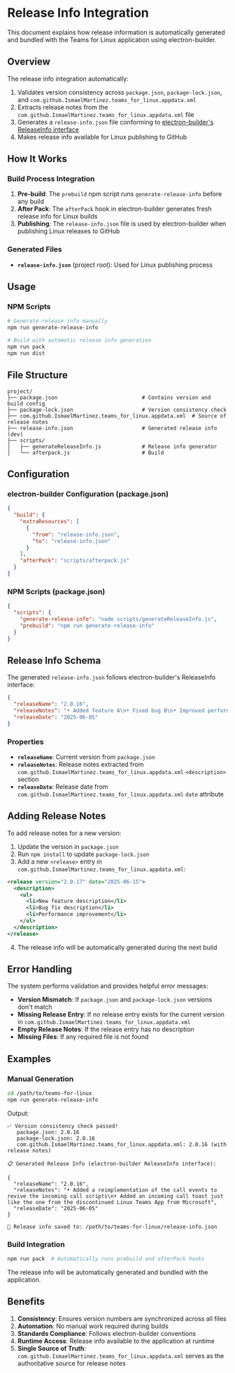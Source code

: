 # Release Info Integration

This document explains how release information is automatically generated and bundled with the Teams for Linux application using electron-builder.

## Overview

The release info integration automatically:

1. Validates version consistency across `package.json`, `package-lock.json`, and `com.github.IsmaelMartinez.teams_for_linux.appdata.xml`
2. Extracts release notes from the `com.github.IsmaelMartinez.teams_for_linux.appdata.xml` file
3. Generates a `release-info.json` file conforming to [electron-builder's ReleaseInfo interface](https://www.electron.build/app-builder-lib.interface.releaseinfo)
4. Makes release info available for Linux publishing to GitHub

## How It Works

### Build Process Integration

1. **Pre-build**: The `prebuild` npm script runs `generate-release-info` before any build
2. **After Pack**: The `afterPack` hook in electron-builder generates fresh release info for Linux builds
3. **Publishing**: The `release-info.json` file is used by electron-builder when publishing Linux releases to GitHub

### Generated Files

- **`release-info.json`** (project root): Used for Linux publishing process

## Usage

### NPM Scripts

```bash
# Generate release info manually
npm run generate-release-info

# Build with automatic release info generation
npm run pack
npm run dist
```

## File Structure

```
project/
├── package.json                           # Contains version and build config
├── package-lock.json                      # Version consistency check
├── com.github.IsmaelMartinez.teams_for_linux.appdata.xml  # Source of release notes
├── release-info.json                      # Generated release info (dev)
├── scripts/
│   ├── generateReleaseInfo.js             # Release info generator
│   └── afterpack.js                       # Build
```

## Configuration

### electron-builder Configuration (package.json)

```json
{
  "build": {
    "extraResources": [
      {
        "from": "release-info.json",
        "to": "release-info.json"
      }
    ],
    "afterPack": "scripts/afterpack.js"
  }
}
```

### NPM Scripts (package.json)

```json
{
  "scripts": {
    "generate-release-info": "node scripts/generateReleaseInfo.js",
    "prebuild": "npm run generate-release-info"
  }
}
```

## Release Info Schema

The generated `release-info.json` follows electron-builder's ReleaseInfo interface:

```json
{
  "releaseName": "2.0.16",
  "releaseNotes": "• Added feature A\n• Fixed bug B\n• Improved performance C",
  "releaseDate": "2025-06-05"
}
```

### Properties

- **`releaseName`**: Current version from `package.json`
- **`releaseNotes`**: Release notes extracted from `com.github.IsmaelMartinez.teams_for_linux.appdata.xml` `<description>` section
- **`releaseDate`**: Release date from `com.github.IsmaelMartinez.teams_for_linux.appdata.xml` `date` attribute

## Adding Release Notes

To add release notes for a new version:

1. Update the version in `package.json`
2. Run `npm install` to update `package-lock.json`
3. Add a new `<release>` entry in `com.github.IsmaelMartinez.teams_for_linux.appdata.xml`:

```xml
<release version="2.0.17" date="2025-06-15">
  <description>
    <ul>
      <li>New feature description</li>
      <li>Bug fix description</li>
      <li>Performance improvement</li>
    </ul>
  </description>
</release>
```

4. The release info will be automatically generated during the next build

## Error Handling

The system performs validation and provides helpful error messages:

- **Version Mismatch**: If `package.json` and `package-lock.json` versions don't match
- **Missing Release Entry**: If no release entry exists for the current version in `com.github.IsmaelMartinez.teams_for_linux.appdata.xml`
- **Empty Release Notes**: If the release entry has no description
- **Missing Files**: If any required file is not found

## Examples

### Manual Generation

```bash
cd /path/to/teams-for-linux
npm run generate-release-info
```

Output:
```
✅ Version consistency check passed!
   package.json: 2.0.16
   package-lock.json: 2.0.16
   com.github.IsmaelMartinez.teams_for_linux.appdata.xml: 2.0.16 (with release notes)

📋 Generated Release Info (electron-builder ReleaseInfo interface):

{
  "releaseName": "2.0.16",
  "releaseNotes": "• Added a reimplementation of the call events to revive the incoming call scripts\n• Added an incoming call toast just like the one from the discontinued Linux Teams App from Microsoft",
  "releaseDate": "2025-06-05"
}

💾 Release info saved to: /path/to/teams-for-linux/release-info.json
```

### Build Integration

```bash
npm run pack  # Automatically runs prebuild and afterPack hooks
```

The release info will be automatically generated and bundled with the application.

## Benefits

1. **Consistency**: Ensures version numbers are synchronized across all files
2. **Automation**: No manual work required during builds
3. **Standards Compliance**: Follows electron-builder conventions
4. **Runtime Access**: Release info available to the application at runtime
5. **Single Source of Truth**: `com.github.IsmaelMartinez.teams_for_linux.appdata.xml` serves as the authoritative source for release notes

